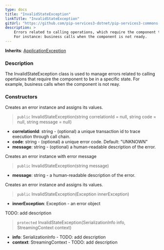 ```yaml
---
type: docs
title: "InvalidStateException"
linkTitle: "InvalidStateException"
gitUrl: "https://github.com/pip-services3-dotnet/pip-services3-commons-dotnet"
description: >
    Errors related to calling operations, which require the component to be in a specific state.
    For instance: business calls when the component is not ready.
---
```


**Inherits**: [ApplicationException](../application_exception)

### Description

The InvalidStateException class is used to manage errors related to calling opertaions that require the component to be in a specific state. For example, business calls when the component is not reay.

### Constructors
Creates an error instance and assigns its values.

> `public` InvalidStateException(string correlationId = null, string code = null, string message = null)

- **correlationId**: string - (optional) a unique transaction id to trace execution through call chain.
- **code**: string - (optional) a unique error code. Default: "UNKNOWN"
- **message**: string - (optional) a human-readable description of the error.



Creates an error instance with error message

> `public` InvalidStateException(string message)

- **message**: string - a human-readable description of the error.


Creates an error instance and assigns its values.

> `public` InvalidStateException(Exception innerException)

- **innerException**: Exception - an error object


TODO: add description

> `protected` InvalidStateException(SerializationInfo info, StreamingContext context)

- **info**: SerializationInfo - TODO: add description
- **context**: StreamingContext - TODO: add description

